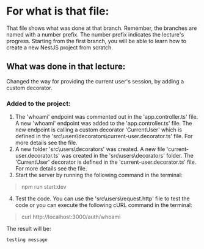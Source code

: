 # For what is that file:  
That file shows what was done at that branch. Remember, the branches are named with a number prefix. The number prefix indicates the lecture's progress. Starting from the first branch, you will be able to learn how to create a new NestJS project from scratch.  

## What was done in that lecture:  
Changed the way for providing the current user's session, by adding a custom decorator.


### Added to the project:  
1. The 'whoami' endpoint was commented out in the 'app.controller.ts' file. A new 'whoami' endpoint was added to the 'app.controller.ts' file. The new endpoint is calling a custom decorator 'CurrentUser' which is defined in the 'src\users\decorators\current-user.decorator.ts' file. For more details see the file.
2. A new folder 'src\users\decorators' was created. A new file 'current-user.decorator.ts' was created in the 'src\users\decorators' folder. The 'CurrentUser' decorator is defined in the 'current-user.decorator.ts' file. For more details see the file.
3. Start the server by running the following command in the terminal:
> npm run start:dev

4. Test the code. You can use the 'src\users\request.http' file to test the code or you can execute the following cURL command in the terminal:
> curl http://localhost:3000/auth/whoami

The result will be:
```
testing message
```
